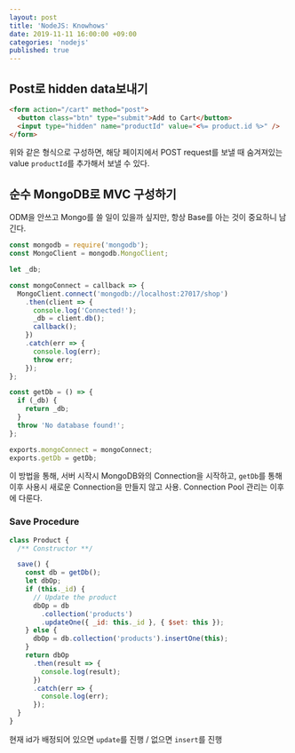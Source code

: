 ```yaml
---
layout: post
title: 'NodeJS: Knowhows'
date: 2019-11-11 16:00:00 +09:00
categories: 'nodejs'
published: true
---
```


## Post로 hidden data보내기

```html
<form action="/cart" method="post">
  <button class="btn" type="submit">Add to Cart</button>
  <input type="hidden" name="productId" value="<%= product.id %>" />
</form>
```

위와 같은 형식으로 구성하면, 해당 페이지에서 POST request를 보낼 때 숨겨져있는 value `productId`를 추가해서 보낼 수 있다.

## 순수 MongoDB로 MVC 구성하기

ODM을 안쓰고 Mongo를 쓸 일이 있을까 싶지만, 항상 Base를 아는 것이 중요하니 남긴다.

```javascript
const mongodb = require('mongodb');
const MongoClient = mongodb.MongoClient;

let _db;

const mongoConnect = callback => {
  MongoClient.connect('mongodb://localhost:27017/shop')
    .then(client => {
      console.log('Connected!');
      _db = client.db();
      callback();
    })
    .catch(err => {
      console.log(err);
      throw err;
    });
};

const getDb = () => {
  if (_db) {
    return _db;
  }
  throw 'No database found!';
};

exports.mongoConnect = mongoConnect;
exports.getDb = getDb;
```

이 방법을 통해, 서버 시작시 MongoDB와의 Connection을 시작하고, `getDb`를 통해 이후 사용시 새로운 Connection을 만들지 않고 사용.
Connection Pool 관리는 이후에 다룬다.

### Save Procedure

```javascript
class Product {
  /** Constructor **/

  save() {
    const db = getDb();
    let dbOp;
    if (this._id) {
      // Update the product
      dbOp = db
        .collection('products')
        .updateOne({ _id: this._id }, { $set: this });
    } else {
      dbOp = db.collection('products').insertOne(this);
    }
    return dbOp
      .then(result => {
        console.log(result);
      })
      .catch(err => {
        console.log(err);
      });
  }
}
```

현재 id가 배정되어 있으면 `update`를 진행 / 없으면 `insert`를 진행

